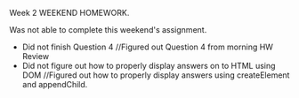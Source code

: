 Week 2 WEEKEND HOMEWORK.

Was not able to complete this weekend's assignment.
- Did not finish Question 4 //Figured out Question 4 from morning HW Review
- Did not figure out how to properly display answers on to HTML using DOM //Figured out how to properly display answers using createElement and appendChild.
